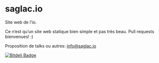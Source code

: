 # saglac.io

Site web de l’io.

Ce n’est qu’un site web statique bien simple et pas très beau. Pull requests bienvenues! :)

Proposition de talks ou autres: info@saglac.io

[![Bitdeli Badge](https://d2weczhvl823v0.cloudfront.net/jipiboily/saglac.io/trend.png)](https://bitdeli.com/free "Bitdeli Badge")

